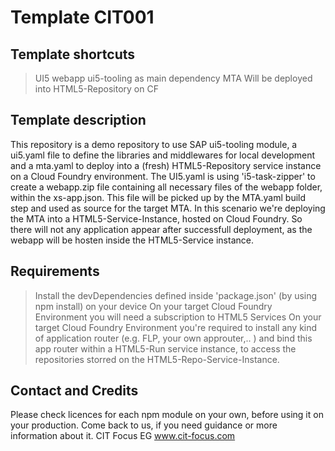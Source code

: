 # Template CIT001
## Template shortcuts
> UI5 webapp
> ui5-tooling as main dependency
> MTA
> Will be deployed into HTML5-Repository on CF

## Template description
This repository is a demo repository to use SAP ui5-tooling module, a ui5.yaml file to define the libraries and middlewares for local development and a mta.yaml to deploy into a (fresh) HTML5-Repository service instance on a Cloud Foundry environment.
The UI5.yaml is using 'i5-task-zipper' to create a webapp.zip file containing all necessary files of the webapp folder, within the xs-app.json. This file will be picked up by the MTA.yaml build step and used as source for the target MTA.
In this scenario we're deploying the MTA into a HTML5-Service-Instance, hosted on Cloud Foundry.
So there will not any application appear after successfull deployment, as the webapp will be hosten inside the HTML5-Service instance. 

## Requirements
> Install the devDependencies defined inside 'package.json' (by using npm install) on your device
> On your target Cloud Foundry Environment you will need a subscription to HTML5 Services
> On your target Cloud Foundry Environment you're required to install any kind of application router (e.g. FLP, your own approuter,.. ) and bind this app router within a HTML5-Run service instance, to access the repositories storred on the HTML5-Repo-Service-Instance.

## Contact and Credits
Please check licences for each npm module on your own, before using it on your production.
Come back to us, if you need guidance or more information about it.
CIT Focus EG
www.cit-focus.com 